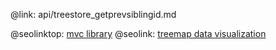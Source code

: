 @link: api/treestore_getprevsiblingid.md

@seolinktop: [mvc library](https://webix.com)
@seolink: [treemap data visualization](https://webix.com/widget/treemap/)